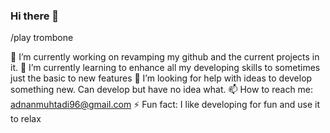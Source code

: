 ### Hi there 👋

/play trombone

🔭 I’m currently working on revamping my github and the current projects in it.
🌱 I’m currently learning to enhance all my developing skills to sometimes just the basic to new features
🤔 I’m looking for help with ideas to develop something new. Can develop but have no idea what.
📫 How to reach me: adnanmuhtadi96@gmail.com
⚡ Fun fact: I like developing for fun and use it to relax
